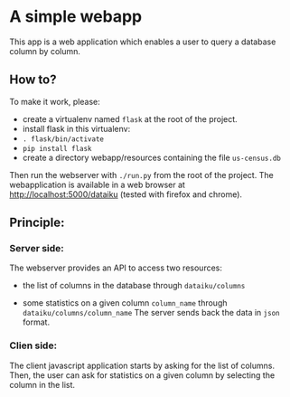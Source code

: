 # A simple webapp

This app is a web application which enables a user to query a database column by column.

## How to?
To make it work, please:
- create a virtualenv named `flask` at the root of the project.
- install flask in this virtualenv: 
 - `. flask/bin/activate` 
 - `pip install flask` 
- create a directory webapp/resources containing the file `us-census.db`

Then run the webserver with `./run.py` from the root of the project.
The webapplication is available in a web browser at [http://localhost:5000/dataiku](http://localhost:5000/dataiku) (tested with firefox and chrome).

## Principle:
### Server side:
The webserver provides an API to access two resources:
- the list of columns in the database through `dataiku/columns`
* some statistics on a given column `column_name` through `dataiku/columns/column_name`
The server sends back the data in `json` format.
### Clien side:
The client javascript application starts by asking for the list of columns.
Then, the user can ask for statistics on a given column by selecting the column in the list.
